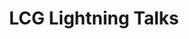 ---
categories:
- bkk19
description: A medley of short talks about stuff that LCG has worked on since the
  past Connect.
image:
  featured: 'true'
  path: /assets/images/featured-images/bkk19/BKK19-118.png
session_attendee_num: '29'
session_id: BKK19-118
session_room: Session Room 1 (Lotus 1-2)
session_slot:
  end_time: '2019-04-01 16:55:00'
  start_time: '2019-04-01 16:00:00'
session_speakers:
- speaker_bio: AOSP devboard and Kernel developer
  speaker_company: Linaro Consumer Group
  speaker_image: /assets/images/speakers/bkk19/john-stultz.jpg
  speaker_location: ''
  speaker_name: John Stultz
  speaker_position: Android and Kernel Developer
  speaker_username: john.stultz
- speaker_bio: Sumit manages the team of engineers who work on everything Linux kernel
    related to LCG.
  speaker_company: Linaro Ltd
  speaker_image: /assets/images/speakers/bkk19/sumit-semwal.jpg
  speaker_location: ''
  speaker_name: Sumit Semwal
  speaker_position: Team Lead, LCG Kernel
  speaker_username: sumitsemwal
- speaker_bio: 'Kernel developer, working in LCG group as an assignee from TexasInstruments.
    Main areas of expertise are: kernel, U-Boot, AOSP (low-level), bare-metal firmwares,
    Debian. Last few years working mostly with upstream.'
  speaker_company: TexasInstruments
  speaker_image: /assets/images/speakers/bkk19/sam-protsenko.jpg
  speaker_location: Kyiv
  speaker_name: Sam Protsenko
  speaker_position: Software Engineer
  speaker_username: semen.protsenko
- speaker_bio: ''
  speaker_company: SOCIONEXT
  speaker_image: /assets/images/speakers/placeholder.jpg
  speaker_location: ''
  speaker_name: Show Liu
  speaker_position: Engineer
  speaker_username: show.liu
- speaker_bio: ''
  speaker_company: ''
  speaker_image: /assets/images/speakers/placeholder.jpg
  speaker_location: ''
  speaker_name: Show Liu
  speaker_position: ''
  speaker_username: show2
- speaker_bio: LCG Engineer working on AOSP TV
  speaker_company: ''
  speaker_image: /assets/images/speakers/placeholder.jpg
  speaker_location: ''
  speaker_name: Show Liu
  speaker_position: Linaro (LCG)
  speaker_username: show_liu.748u1u2
- speaker_bio: LCG engineer
  speaker_company: ''
  speaker_image: /assets/images/speakers/placeholder.jpg
  speaker_location: ''
  speaker_name: Yongqin Liu
  speaker_position: Linaro (LCG)
  speaker_username: yongqin_liu.1z6gcj3g
session_track: Android
tag: session
tags:
- Android
- Linux Kernel
- Open Source Development
title: LCG Lightning Talks
---